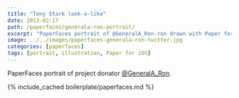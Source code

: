 ```yaml
---
title: "Tony Stark look-a-like"
date: 2013-02-17
path: /paperfaces/generala-ron-portrait/
excerpt: "PaperFaces portrait of @GeneralA_Ron-ron drawn with Paper for iOS on an iPad."
image: ../../images/paperfaces-generala-ron-twitter.jpg
categories: [paperfaces]
tags: [portrait, illustration, Paper for iOS]
---
```


PaperFaces portrait of project donator [@GeneralA_Ron](https://twitter.com/GeneralA_Ron).

{% include_cached boilerplate/paperfaces.md %}
